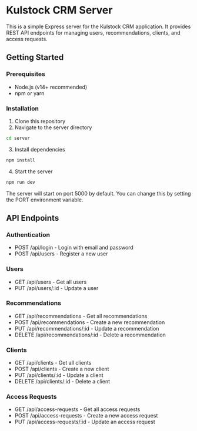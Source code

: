 
# Kulstock CRM Server

This is a simple Express server for the Kulstock CRM application. It provides REST API endpoints for managing users, recommendations, clients, and access requests.

## Getting Started

### Prerequisites

- Node.js (v14+ recommended)
- npm or yarn

### Installation

1. Clone this repository
2. Navigate to the server directory

```bash
cd server
```

3. Install dependencies

```bash
npm install
```

4. Start the server

```bash
npm run dev
```

The server will start on port 5000 by default. You can change this by setting the PORT environment variable.

## API Endpoints

### Authentication
- POST /api/login - Login with email and password
- POST /api/users - Register a new user

### Users
- GET /api/users - Get all users
- PUT /api/users/:id - Update a user

### Recommendations
- GET /api/recommendations - Get all recommendations
- POST /api/recommendations - Create a new recommendation
- PUT /api/recommendations/:id - Update a recommendation
- DELETE /api/recommendations/:id - Delete a recommendation

### Clients
- GET /api/clients - Get all clients
- POST /api/clients - Create a new client
- PUT /api/clients/:id - Update a client
- DELETE /api/clients/:id - Delete a client

### Access Requests
- GET /api/access-requests - Get all access requests
- POST /api/access-requests - Create a new access request
- PUT /api/access-requests/:id - Update an access request

